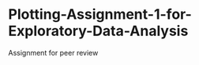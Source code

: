 Plotting-Assignment-1-for-Exploratory-Data-Analysis
===================================================

Assignment for peer review
